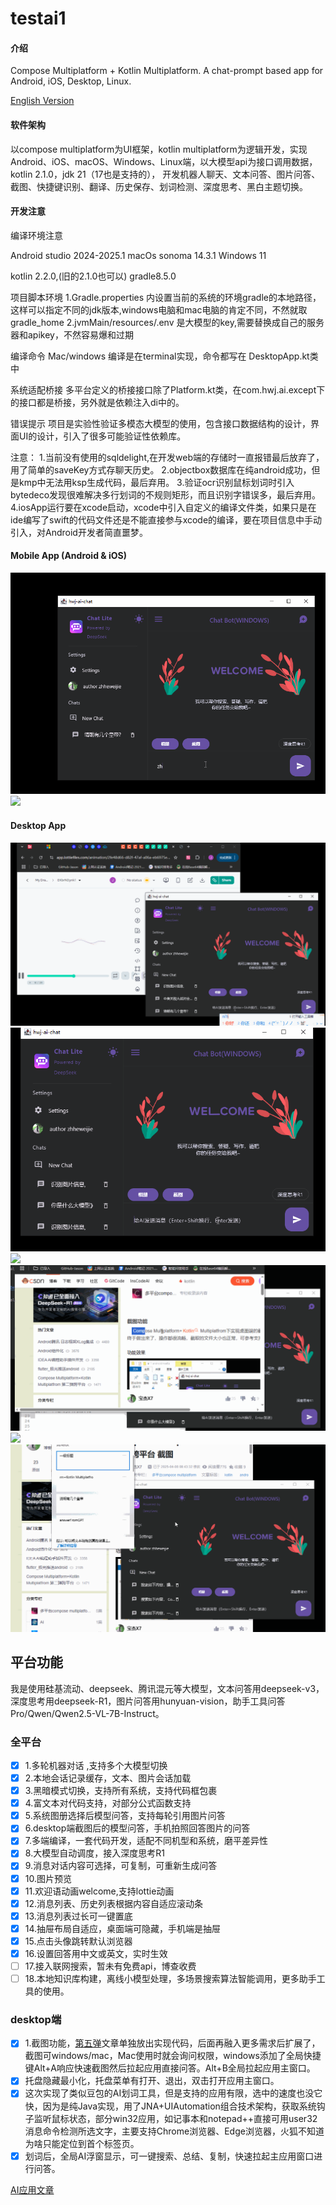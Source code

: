 # testai1

#### 介绍

Compose Multiplatform + Kotlin Multiplatform.
A chat-prompt based app for Android, iOS, Desktop, Linux.

[English Version](./README.md)

#### 软件架构

以compose multiplatform为UI框架，kotlin
multiplatform为逻辑开发，实现Android、iOS、macOS、Windows、Linux端，以大模型api为接口调用数据，
kotlin 2.1.0，jdk 21（17也是支持的），
开发机器人聊天、文本问答、图片问答、截图、快捷键识别、翻译、历史保存、划词检测、深度思考、黑白主题切换。

#### 开发注意

编译环境注意

Android studio 2024-2025.1
macOs sonoma 14.3.1
Windows 11

kotlin 2.2.0,(旧的2.1.0也可以) gradle8.5.0


项目脚本环境
1.Gradle.properties  内设置当前的系统的环境gradle的本地路径，这样可以指定不同的jdk版本,windows电脑和mac电脑的肯定不同，不然就取gradle_home
2.jvmMain/resources/.env 是大模型的key,需要替换成自己的服务器和apikey，不然容易爆和过期



编译命令
Mac/windows 编译是在terminal实现，命令都写在 DesktopApp.kt类中

系统适配桥接
多平台定义的桥接接口除了Platform.kt类，在com.hwj.ai.except下的接口都是桥接，另外就是依赖注入di中的。

错误提示
项目是实验性验证多模态大模型的使用，包含接口数据结构的设计，界面UI的设计，引入了很多可能验证性依赖库。


注意：
1.当前没有使用的sqldelight,在开发web端的存储时一直报错最后放弃了，用了简单的saveKey方式存聊天历史。
2.objectbox数据库在纯android成功，但是kmp中无法用ksp生成代码，最后弃用。
3.验证ocr识别鼠标划词时引入bytedeco发现很难解决多行划词的不规则矩形，而且识别字错误多，最后弃用。
4.iosApp运行要在xcode启动，xcode中引入自定义的编译文件类，如果只是在ide编写了swift的代码文件还是不能直接参与xcode的编译，要在项目信息中手动引入，对Android开发者简直噩梦。


#### Mobile App (Android & iOS)

  <img src="media/w1.gif" /> <img src="media/w9.gif" />

#### Desktop App

<img src="media/w3.gif"  /> 
<img src="media/w4.gif" />
<img src="media/w5.gif" />
<img src="media/w6.gif" />
<img src="media/w7.gif" />
<img src="media/w8.gif" />

## 平台功能
我是使用硅基流动、deepseek、腾讯混元等大模型，文本问答用deepseek-v3，深度思考用deepseek-R1，图片问答用hunyuan-vision，助手工具问答Pro/Qwen/Qwen2.5-VL-7B-Instruct。

### 全平台
- [x] 1.多轮机器对话 ,支持多个大模型切换
- [x] 2.本地会话记录缓存，文本、图片会话加载
- [x] 3.黑暗模式切换，支持所有系统，支持代码框包裹
- [x] 4.富文本对代码支持，对部分公式函数支持
- [x] 5.系统图册选择后模型问答，支持每轮引用图片问答
- [x] 6.desktop端截图后的模型问答，手机拍照回答图片的问答
- [x] 7.多端编译，一套代码开发，适配不同机型和系统，磨平差异性
- [x] 8.大模型自动调度，接入深度思考R1
- [x] 9.消息对话内容可选择，可复制，可重新生成问答
- [x] 10.图片预览
- [x] 11.欢迎语动画welcome,支持lottie动画
- [x] 12.消息列表、历史列表根据内容自适应滚动条
- [x] 13.消息列表过长可一键置底
- [x] 14.抽屉布局自适应，桌面端可隐藏，手机端是抽屉
- [x] 15.点击头像跳转默认浏览器
- [x] 16.设置回答用中文或英文，实时生效
- [ ] 17.接入联网搜索，暂未有免费api，博查收费
- [ ] 18.本地知识库构建，离线小模型处理，多场景搜索算法智能调用，更多助手工具的使用。
### desktop端
- [x] 1.截图功能，[第五弹](https://blog.csdn.net/j7a2son/article/details/147047202?spm=1001.2014.3001.5502)文章单独放出实现代码，后面再融入更多需求后扩展了，截图可windows/mac，Mac使用时就会询问权限，windows添加了全局快捷键Alt+A响应快速截图然后拉起应用直接问答。Alt+B全局拉起应用主窗口。
- [x] 托盘隐藏最小化，托盘菜单有打开、退出，双击打开应用主窗口。
- [x] 这次实现了类似豆包的AI划词工具，但是支持的应用有限，选中的速度也没它快，因为是纯Java实现，用了JNA+UIAutomation组合技术架构，获取系统钩子监听鼠标状态，部分win32应用，如记事本和notepad++直接可用user32消息命令检测所选文字，主要支持Chrome浏览器、Edge浏览器，火狐不知道为啥只能定位到首个标签页。
- [x] 划词后，全局AI浮窗显示，可一键搜索、总结、复制，快速拉起主应用窗口进行问答。

[AI应用文章](https://blog.csdn.net/j7a2son/article/details/147615057?spm=1001.2014.3001.5502)